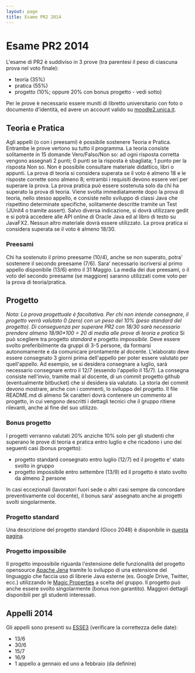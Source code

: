 ```yaml
---
layout: page
title: Esame PR2 2014
---
```


Esame PR2 2014
=================

L'esame di PR2 è suddiviso in 3 prove (tra parentesi il peso di ciascuna prova nel voto finale):

 - teoria (35%)
 - pratica (55%)
 - progetto (10%; oppure 20% con bonus progetto - vedi sotto)

Per le prove è necessario essere muniti di libretto universitario con foto o documento d'identità, ed avere un account valido su [moodle2.unica.it](http://moodle2.unica.it).

Teoria e Pratica
----------------
Agli appelli (o con i preesami) è possibile sostenere Teoria e Pratica. Entrambe le prove vertono su tutto il programma.
La teoria consiste solitamente in 15 domande Vero/Falso/Non so: ad ogni risposta corretta vengono assegnati 2 punti; 0 punti se la risposta è sbagliata; 1 punto per la risposta Non so. Non è possibile consultare materiale didattico, libri o appunti.
La prova di teoria si considera superata se il voto è almeno 18 e le risposte corrette sono almeno 8; entrambi i requisiti devono essere veri per superare la prova.
La prova pratica può essere sostenuta solo da chi ha superato la prova di teoria. Viene svolta immediatamente dopo la prova di teoria, nello stesso appello, e consiste nello sviluppo di classi Java che rispettino determinate specifiche, solitamente descritte tramite un Test (JUnit4 o tramite assert). Salvo diversa indicazione, si dovrà utilizzare gedit e si potrà accedere alle API online di Oracle Java ed al libro di testo su JavaFX2. Nessun altro materiale dovrà essere utilizzato.
La prova pratica si considera superata se il voto è almeno 18/30.

### Preesami
Chi ha sostenuto il primo preesame (10/4), anche se non superato, potra' sostenere il secondo preesame (7/6).
Sara' necessario iscriversi al primo appello disponibile (13/6) entro il 31 Maggio.
La media dei due preesami, o il voto del secondo preesame (se maggiore) saranno utilizzati come voto per la prova di teoria/pratica.


Progetto
--------
_Nota: La prova progettuale è facoltativa. Per chi non intende consegnare, il progetto verrà valutato 0 (zero) con un peso del 10% (peso standard del progetto). Di conseguenza per superare PR2 con 18/30 sarà necessario prendere almeno 18/90*100 = 20 di media alle prove di teoria e pratica_
Si può scegliere tra progetto _standard_ e progetto _impossibile_. 
Deve essere svolto preferibilmente da gruppi di 3-5 persone, da formarsi autonomamente e da comunicare prontamente al docente.
L'elaborato deve essere consegnato 3 giorni prima dell'appello per poter essere valutato per quell'appello.
Ad esempio, se si desidera consegnare a luglio, sarà necessario consegnare entro il 12/7 (essendo l'appello il 15/7).
La consegna consiste nell'invio, tramite mail al docente, di un commit progetto github (eventualmente bitbucket) che si desidera sia valutato. La storia dei commit devono mostrare, anche con i commenti, lo sviluppo del progetto.
Il file README.md di almeno 5k caratteri dovrà contenere un commento al progetto, in cui vengono descritti i dettagli tecnici che il gruppo ritiene rilevanti, anche al fine del suo utilizzo.


### Bonus progetto
I progetti verranno valutati 20% anziche 10% solo per gli studenti che superano le prove di teoria e pratica entro luglio e che ricadono i uno dei seguenti casi (bonus progetto):

 - progetto standard consegnato entro luglio (12/7) ed il progetto e' stato svolto in gruppo
 - progetto impossibile entro settembre (13/9) ed il progetto è stato svolto da almeno 2 persone

In casi eccezionali (lavoratori fuori sede o altri casi sempre da concordare preventivamente col docente), il bonus sara' assegnato anche ai progetti svolti singolarmente.

### Progetto standard
Una descrizione del progetto standard (Gioco 2048) è disponibile in [questa pagina](/pr2/progetto2048).

### Progetto impossibile
Il progetto impossibile riguarda l'estensione delle funzionalità del progetto opensource [Apache Jena](http://jena.apache.org/) tramite lo sviluppo di una estensione del linguaggio che faccia uso di librerie Java esterne (es. Google Drive, Twitter, ecc.) utilizzando le [Magic Properties](http://jena.apache.org/documentation/query/extension.html#property-functions) a scelta del gruppo.
Il progetto può anche essere svolto singolarmente (bonus non garantito).
Maggiori dettagli disponibili per gli studenti interessati. 


Appelli 2014
------------
Gli appelli sono presenti su [ESSE3](https://webstudenti.unica.it/) (verificare la correttezza delle date):

 - 13/6
 - 30/6
 - 15/7
 - 16/9
 - 1 appello a gennaio ed uno a febbraio (da definire)
 

 
